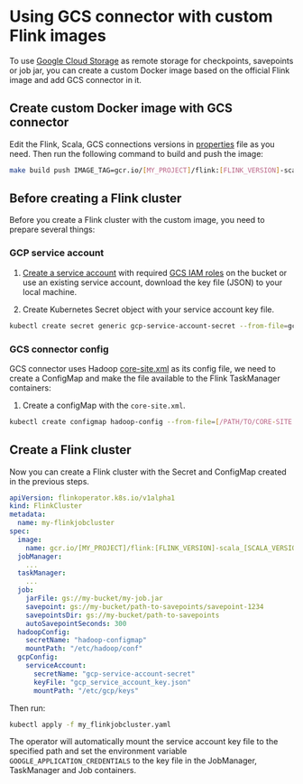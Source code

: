 # Using GCS connector with custom Flink images

To use [Google Cloud Storage](https://cloud.google.com/storage/) as remote storage for checkpoints, savepoints or job
jar, you can create a custom Docker image based on the official Flink image and add GCS connector in it.

## Create custom Docker image with GCS connector

Edit the Flink, Scala, GCS connections versions in [properties](./properties) file as you need. Then run the following
command to build and push the image:

```bash
make build push IMAGE_TAG=gcr.io/[MY_PROJECT]/flink:[FLINK_VERSION]-scala_[SCALA_VERSION]-gcs
```

## Before creating a Flink cluster

Before you create a Flink cluster with the custom image, you need to prepare several things:

### GCP service account

1. [Create a service account](https://cloud.google.com/iam/docs/creating-managing-service-accounts) with required
  [GCS IAM roles](https://cloud.google.com/storage/docs/access-control/iam-roles) on the bucket or use an existing
  service account, download the key file (JSON) to your local machine.

2. Create Kubernetes Secret object with your service account key file.

  ```bash
  kubectl create secret generic gcp-service-account-secret --from-file=gcp_service_account_key.json=[/PATH/TO/KEY.json]
  ```

### GCS connector config

GCS connector uses Hadoop [core-site.xml](./docker/hadoop/core-site.xml) as its config file, we need to create a
ConfigMap and make the file available to the Flink TaskManager containers:

1. Create a configMap with the `core-site.xml`.

  ```bash
  kubectl create configmap hadoop-config --from-file=[/PATH/TO/CORE-SITE.XML]
  ```

## Create a Flink cluster

Now you can create a Flink cluster with the Secret and ConfigMap created in the previous steps.

  ```yaml
  apiVersion: flinkoperator.k8s.io/v1alpha1
  kind: FlinkCluster
  metadata:
    name: my-flinkjobcluster
  spec:
    image:
      name: gcr.io/[MY_PROJECT]/flink:[FLINK_VERSION]-scala_[SCALA_VERSION]-gcs
    jobManager:
      ...
    taskManager:
      ...
    job:
      jarFile: gs://my-bucket/my-job.jar
      savepoint: gs://my-bucket/path-to-savepoints/savepoint-1234
      savepointsDir: gs://my-bucket/path-to-savepoints
      autoSavepointSeconds: 300
    hadoopConfig:
      secretName: "hadoop-configmap"
      mountPath: "/etc/hadoop/conf"
    gcpConfig:
      serviceAccount:
        secretName: "gcp-service-account-secret"
        keyFile: "gcp_service_account_key.json"
        mountPath: "/etc/gcp/keys"
  ```

Then run:

```bash
kubectl apply -f my_flinkjobcluster.yaml
```

The operator will automatically mount the service account key file to the specified path and set the environment
variable `GOOGLE_APPLICATION_CREDENTIALS` to the key file in the JobManager, TaskManager and Job containers.

